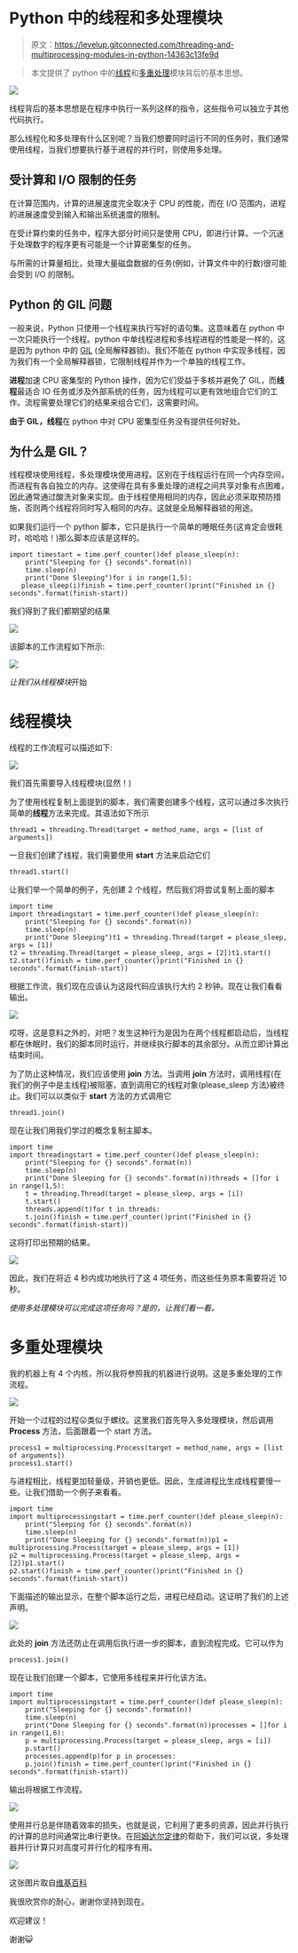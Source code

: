 # Python 中的线程和多处理模块

> 原文：<https://levelup.gitconnected.com/threading-and-multiprocessing-modules-in-python-14363c13fe9d>

> 本文提供了 python 中的[线程](https://docs.python.org/3/library/threading.html)和[多重处理](https://docs.python.org/3/library/multiprocessing.html)模块背后的基本思想。

![](img/72b2da25cb5a97e703e0ebdcc49ddbff.png)

线程背后的基本思想是在程序中执行一系列这样的指令，这些指令可以独立于其他代码执行。

那么线程化和多处理有什么区别呢？当我们想要同时运行不同的任务时，我们通常使用线程，当我们想要执行基于进程的并行时，则使用多处理。

## 受计算和 I/O 限制的任务

在计算范围内，计算的进展速度完全取决于 CPU 的性能，而在 I/O 范围内，进程的进展速度受到输入和输出系统速度的限制。

在受计算约束的任务中，程序大部分时间只是使用 CPU，即进行计算。一个沉迷于处理数字的程序更有可能是一个计算密集型的任务。

与所需的计算量相比，处理大量磁盘数据的任务(例如，计算文件中的行数)很可能会受到 I/O 的限制。

## Python 的 GIL 问题

一般来说，Python 只使用一个线程来执行写好的语句集。这意味着在 python 中一次只能执行一个线程。python 中单线程进程和多线程进程的性能是一样的，这是因为 python 中的 [GIL](https://wiki.python.org/moin/GlobalInterpreterLock) (全局解释器锁)。我们不能在 python 中实现多线程，因为我们有一个全局解释器锁，它限制线程并作为一个单独的线程工作。

**进程**加速 CPU 密集型的 Python 操作，因为它们受益于多核并避免了 GIL，而**线程**最适合 IO 任务或涉及外部系统的任务，因为线程可以更有效地组合它们的工作。流程需要处理它们的结果来组合它们，这需要时间。

**由于 GIL，线程**在 python 中对 CPU 密集型任务没有提供任何好处。

## 为什么是 GIL？

线程模块使用线程，多处理模块使用进程。区别在于线程运行在同一个内存空间，而进程有各自独立的内存。这使得在具有多重处理的进程之间共享对象有点困难，因此通常通过酸洗对象来实现。由于线程使用相同的内存，因此必须采取预防措施，否则两个线程将同时写入相同的内存。这就是全局解释器锁的用途。

如果我们运行一个 python 脚本，它只是执行一个简单的睡眠任务(这肯定会很耗时，哈哈哈！)那么脚本应该是这样的。

```
import timestart = time.perf_counter()def please_sleep(n):
    print("Sleeping for {} seconds".format(n))
    time.sleep(n)
    print("Done Sleeping")for i in range(1,5):
   please_sleep(i)finish = time.perf_counter()print("Finished in {} seconds".format(finish-start))
```

我们得到了我们都期望的结果

![](img/9d850efe5b0b59caff1fa142801411ce.png)

该脚本的工作流程如下所示:

![](img/de779e36fecf320d28e190a6e933539f.png)

*让我们从线程模块*开始

# 线程模块

线程的工作流程可以描述如下:

![](img/39853f862bd258c45c72c77d2dbd4334.png)

我们首先需要导入线程模块(显然！)

为了使用线程复制上面提到的脚本，我们需要创建多个线程，这可以通过多次执行简单的**线程**方法来完成。其语法如下所示

```
thread1 = threading.Thread(target = method_name, args = [list of arguments])
```

一旦我们创建了线程，我们需要使用 **start** 方法来启动它们

```
thread1.start()
```

让我们举一个简单的例子，先创建 2 个线程，然后我们将尝试复制上面的脚本

```
import time
import threadingstart = time.perf_counter()def please_sleep(n):
    print("Sleeping for {} seconds".format(n))
    time.sleep(n)
    print("Done Sleeping")t1 = threading.Thread(target = please_sleep, args = [1])
t2 = threading.Thread(target = please_sleep, args = [2])t1.start()
t2.start()finish = time.perf_counter()print("Finished in {} seconds".format(finish-start))
```

根据工作流，我们现在应该认为这段代码应该执行大约 2 秒钟。现在让我们看看输出。

![](img/60e776e76a4dff00dce71412f013d809.png)

哎呀，这是意料之外的，对吧？发生这种行为是因为在两个线程都启动后，当线程都在休眠时，我们的脚本同时运行，并继续执行脚本的其余部分。从而立即计算出结束时间。

为了防止这种情况，我们应该使用 **join** 方法。当调用 **join** 方法时，调用线程(在我们的例子中是主线程)被阻塞，直到调用它的线程对象(please_sleep 方法)被终止。我们可以以类似于 **start** 方法的方式调用它

```
thread1.join()
```

现在让我们用我们学过的概念复制主脚本。

```
import time
import threadingstart = time.perf_counter()def please_sleep(n):
    print("Sleeping for {} seconds".format(n))
    time.sleep(n)
    print("Done Sleeping for {} seconds".format(n))threads = []for i in range(1,5):
    t = threading.Thread(target = please_sleep, args = [i])
    t.start()
    threads.append(t)for t in threads:
    t.join()finish = time.perf_counter()print("Finished in {} seconds".format(finish-start))
```

这将打印出预期的结果。

![](img/e6d49b3c1606ffd929a1aaee5f48dd0e.png)

因此，我们在将近 4 秒内成功地执行了这 4 项任务，而这些任务原本需要将近 10 秒。

*使用多处理模块可以完成这项任务吗？是的，让我们看一看。*

# 多重处理模块

我的机器上有 4 个内核，所以我将参照我的机器进行说明。这是多重处理的工作流程。

![](img/28885d680770d7d7b234be2a4e2fe70f.png)

开始一个过程的过程😛类似于螺纹。这里我们首先导入多处理模块，然后调用 **Process** 方法，后面跟着一个 start 方法。

```
process1 = multiprocessing.Process(target = method_name, args = [list of arguments])
process1.start()
```

与进程相比，线程更加轻量级，开销也更低。因此，生成进程比生成线程要慢一些。让我们借助一个例子来看看。

```
import time
import multiprocessingstart = time.perf_counter()def please_sleep(n):
    print("Sleeping for {} seconds".format(n))
    time.sleep(n)
    print("Done Sleeping for {} seconds".format(n))p1 = multiprocessing.Process(target = please_sleep, args = [1])
p2 = multiprocessing.Process(target = please_sleep, args = [2])p1.start()
p2.start()finish = time.perf_counter()print("Finished in {} seconds".format(finish-start))
```

下面描述的输出显示，在整个脚本运行之后，进程已经启动。这证明了我们的上述声明。

![](img/44b36262eb72828ab6e5a1c434326fc6.png)

此处的 **join** 方法还防止在调用后执行进一步的脚本，直到流程完成。它可以作为

```
process1.join()
```

现在让我们创建一个脚本，它使用多线程来并行化该方法。

```
import time
import multiprocessingstart = time.perf_counter()def please_sleep(n):
    print("Sleeping for {} seconds".format(n))
    time.sleep(n)
    print("Done Sleeping for {} seconds".format(n))processes = []for i in range(1,6):
    p = multiprocessing.Process(target = please_sleep, args = [i])
    p.start()
    processes.append(p)for p in processes:
    p.join()finish = time.perf_counter()print("Finished in {} seconds".format(finish-start))
```

输出将根据工作流程。

![](img/5402235e6b369ca700a67efd05d8e2a2.png)

使用并行总是伴随着效率的损失，也就是说，它利用了更多的资源，因此并行执行的计算的总时间通常比串行更快。在[阿姆达尔定律](https://en.wikipedia.org/wiki/Amdahl%27s_law)的帮助下，我们可以说，多处理器并行计算只对高度可并行化的程序有用。

![](img/3a0ac841fad467f4d6c456401887f12a.png)

这张图片取自[维基百科](https://en.wikipedia.org/wiki/Amdahl%27s_law#/media/File:AmdahlsLaw.svg)

我很欣赏你的耐心，谢谢你坚持到现在。

欢迎建议！

谢谢😺